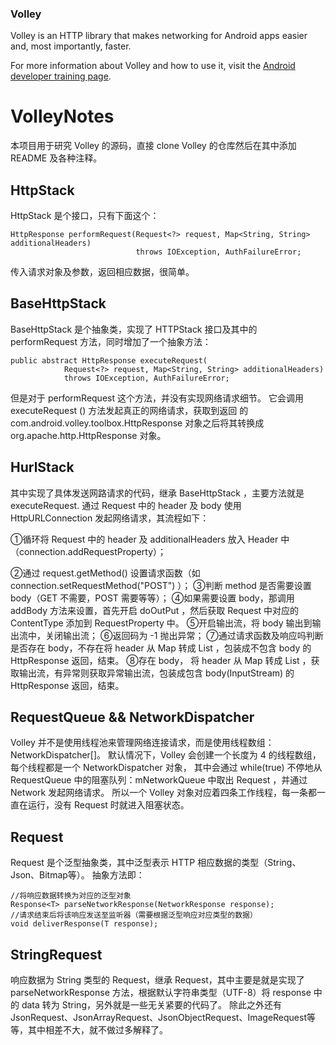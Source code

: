 ### Volley

Volley is an HTTP library that makes networking for Android apps easier and, most
importantly, faster.

For more information about Volley and how to use it, visit the [Android developer training
page](https://developer.android.com/training/volley/index.html).
# VolleyNotes
本项目用于研究 Volley 的源码，直接 clone Volley 的仓库然后在其中添加 README 及各种注释。

## HttpStack
HttpStack 是个接口，只有下面这个：
```
HttpResponse performRequest(Request<?> request, Map<String, String> additionalHeaders)
                            throws IOException, AuthFailureError;
```
传入请求对象及参数，返回相应数据，很简单。
## BaseHttpStack
BaseHttpStack 是个抽象类，实现了 HTTPStack 接口及其中的 performRequest 方法，同时增加了一个抽象方法：
```
public abstract HttpResponse executeRequest(
            Request<?> request, Map<String, String> additionalHeaders)
            throws IOException, AuthFailureError;
```
但是对于 performRequest 这个方法，并没有实现网络请求细节。
它会调用 executeRequest () 方法发起真正的网络请求，获取到返回
的 com.android.volley.toolbox.HttpResponse 对象之后将其转换成 org.apache.http.HttpResponse 对象。
## HurlStack
其中实现了具体发送网路请求的代码，继承 BaseHttpStack ，主要方法就是 executeRequest.
通过 Request 中的 header 及 body 使用 HttpURLConnection 发起网络请求，其流程如下：</p>
①循环将 Request 中的 header 及 additionalHeaders 放入 Header 中（connection.addRequestProperty）；</p>
②通过 request.getMethod() 设置请求函数（如 connection.setRequestMethod("POST") ）；
③判断 method 是否需要设置 body（GET 不需要，POST 需要等等）；
④如果需要设置 body，那调用 addBody 方法来设置，首先开启 doOutPut ，然后获取 Request 中对应的 ContentType 添加到 RequestProperty 中。
⑤开启输出流，将 body 输出到输出流中，关闭输出流；
⑥返回码为 -1 抛出异常；
⑦通过请求函数及响应吗判断是否存在 body，不存在将 header 从 Map 转成 List ，包装成不包含 body 的 HttpResponse 返回，结束。
⑧存在 body， 将 header 从 Map 转成 List ，获取输出流，有异常则获取异常输出流，包装成包含 body(InputStream) 的 HttpResponse 返回，结束。

## RequestQueue && NetworkDispatcher
Volley 并不是使用线程池来管理网络连接请求，而是使用线程数组：NetworkDispatcher[]。
默认情况下，Volley 会创建一个长度为 4 的线程数组，每个线程都是一个 NetworkDispatcher 对象，
其中会通过 while(true) 不停地从 RequestQueue 中的阻塞队列：mNetworkQueue 中取出 Request ，并通过 Network 发起网络请求。
所以一个 Volley 对象对应着四条工作线程，每一条都一直在运行，没有 Request 时就进入阻塞状态。
## Request
Request 是个泛型抽象类，其中泛型表示 HTTP 相应数据的类型（String、Json、Bitmap等）。
抽象方法即：
```
//将响应数据转换为对应的泛型对象
Response<T> parseNetworkResponse(NetworkResponse response);
//请求结束后将该响应发送至监听器（需要根据泛型响应对应类型的数据）
void deliverResponse(T response);
```
## StringRequest
响应数据为 String 类型的 Request，继承 Request，其中主要是就是实现了 parseNetworkResponse
方法，根据默认字符串类型（UTF-8）将 response 中的 data 转为 String，另外就是一些无关紧要的代码了。
除此之外还有 JsonRequest、JsonArrayRequest、JsonObjectRequest、ImageRequest等等，其中相差不大，就不做过多解释了。
